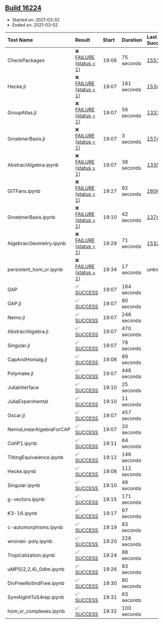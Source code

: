 ## [Build 16224](https://oscarci.mathematik.uni-kl.de/job/oscar/16224/)

* Started on: 2021-03-02
* Ended on: 2021-03-02

| Test Name    | Result | Start | Duration | Last Success | First Failure |
|:-------------|:-------|:------|:---------|:-------------|:--------------|
| CheckPackages | ❌ [FAILURE (status = 1)](https://oscarci.mathematik.uni-kl.de/job/oscar/16224/artifact/logs/build-16224/CheckPackages.log) | 19:06 | 75 seconds | [15514](https://oscarci.mathematik.uni-kl.de/job/oscar/15514/) | [15515](https://oscarci.mathematik.uni-kl.de/job/oscar/15515/) |
| Hecke.jl | ❌ [FAILURE (status = 1)](https://oscarci.mathematik.uni-kl.de/job/oscar/16224/artifact/logs/build-16224/Hecke.jl.log) | 19:07 | 181 seconds | [15344](https://oscarci.mathematik.uni-kl.de/job/oscar/15344/) | [15348](https://oscarci.mathematik.uni-kl.de/job/oscar/15348/) |
| GroupAtlas.jl | ❌ [FAILURE (status = 1)](https://oscarci.mathematik.uni-kl.de/job/oscar/16224/artifact/logs/build-16224/GroupAtlas.jl.log) | 19:07 | 56 seconds | [13311](https://oscarci.mathematik.uni-kl.de/job/oscar/13311/) | [13312](https://oscarci.mathematik.uni-kl.de/job/oscar/13312/) |
| GroebnerBasis.jl | ❌ [FAILURE (status = 1)](https://oscarci.mathematik.uni-kl.de/job/oscar/16224/artifact/logs/build-16224/GroebnerBasis.jl.log) | 19:07 | 3 seconds | [15745](https://oscarci.mathematik.uni-kl.de/job/oscar/15745/) | [15746](https://oscarci.mathematik.uni-kl.de/job/oscar/15746/) |
| AbstractAlgebra.ipynb | ❌ [FAILURE (status = 1)](https://oscarci.mathematik.uni-kl.de/job/oscar/16224/artifact/logs/build-16224/AbstractAlgebra.ipynb.log) | 19:07 | 38 seconds | [13355](https://oscarci.mathematik.uni-kl.de/job/oscar/13355/) | [13356](https://oscarci.mathematik.uni-kl.de/job/oscar/13356/) |
| GITFans.ipynb | ❌ [FAILURE (status = 1)](https://oscarci.mathematik.uni-kl.de/job/oscar/16224/artifact/logs/build-16224/GITFans.ipynb.log) | 19:27 | 92 seconds | [16068](https://oscarci.mathematik.uni-kl.de/job/oscar/16068/) | [16069](https://oscarci.mathematik.uni-kl.de/job/oscar/16069/) |
| GroebnerBasis.ipynb | ❌ [FAILURE (status = 1)](https://oscarci.mathematik.uni-kl.de/job/oscar/16224/artifact/logs/build-16224/GroebnerBasis.ipynb.log) | 19:10 | 42 seconds | [13748](https://oscarci.mathematik.uni-kl.de/job/oscar/13748/) | [13749](https://oscarci.mathematik.uni-kl.de/job/oscar/13749/) |
| AlgebraicGeometry.ipynb | ❌ [FAILURE (status = 1)](https://oscarci.mathematik.uni-kl.de/job/oscar/16224/artifact/logs/build-16224/AlgebraicGeometry.ipynb.log) | 19:29 | 71 seconds | [15322](https://oscarci.mathematik.uni-kl.de/job/oscar/15322/) | [15323](https://oscarci.mathematik.uni-kl.de/job/oscar/15323/) |
| persistent_hom_vr.ipynb | ❌ [FAILURE (status = 1)](https://oscarci.mathematik.uni-kl.de/job/oscar/16224/artifact/logs/build-16224/persistent_hom_vr.ipynb.log) | 19:34 | 17 seconds | unknown | unknown |
| GAP | ✅ [SUCCESS](https://oscarci.mathematik.uni-kl.de/job/oscar/16224/artifact/logs/build-16224/GAP.log) | 19:07 | 164 seconds |  |  |
| GAP.jl | ✅ [SUCCESS](https://oscarci.mathematik.uni-kl.de/job/oscar/16224/artifact/logs/build-16224/GAP.jl.log) | 19:07 | 80 seconds |  |  |
| Nemo.jl | ✅ [SUCCESS](https://oscarci.mathematik.uni-kl.de/job/oscar/16224/artifact/logs/build-16224/Nemo.jl.log) | 19:07 | 246 seconds |  |  |
| AbstractAlgebra.jl | ✅ [SUCCESS](https://oscarci.mathematik.uni-kl.de/job/oscar/16224/artifact/logs/build-16224/AbstractAlgebra.jl.log) | 19:07 | 470 seconds |  |  |
| Singular.jl | ✅ [SUCCESS](https://oscarci.mathematik.uni-kl.de/job/oscar/16224/artifact/logs/build-16224/Singular.jl.log) | 19:07 | 78 seconds |  |  |
| CapAndHomalg.jl | ✅ [SUCCESS](https://oscarci.mathematik.uni-kl.de/job/oscar/16224/artifact/logs/build-16224/CapAndHomalg.jl.log) | 19:08 | 89 seconds |  |  |
| Polymake.jl | ✅ [SUCCESS](https://oscarci.mathematik.uni-kl.de/job/oscar/16224/artifact/logs/build-16224/Polymake.jl.log) | 19:07 | 448 seconds |  |  |
| JuliaInterface | ✅ [SUCCESS](https://oscarci.mathematik.uni-kl.de/job/oscar/16224/artifact/logs/build-16224/JuliaInterface.log) | 19:10 | 25 seconds |  |  |
| JuliaExperimental | ✅ [SUCCESS](https://oscarci.mathematik.uni-kl.de/job/oscar/16224/artifact/logs/build-16224/JuliaExperimental.log) | 19:10 | 11 seconds |  |  |
| Oscar.jl | ✅ [SUCCESS](https://oscarci.mathematik.uni-kl.de/job/oscar/16224/artifact/logs/build-16224/Oscar.jl.log) | 19:07 | 457 seconds |  |  |
| NemoLinearAlgebraForCAP | ✅ [SUCCESS](https://oscarci.mathematik.uni-kl.de/job/oscar/16224/artifact/logs/build-16224/NemoLinearAlgebraForCAP.log) | 19:07 | 20 seconds |  |  |
| CohP1.ipynb | ✅ [SUCCESS](https://oscarci.mathematik.uni-kl.de/job/oscar/16224/artifact/logs/build-16224/CohP1.ipynb.log) | 19:11 | 64 seconds |  |  |
| TiltingEquivalence.ipynb | ✅ [SUCCESS](https://oscarci.mathematik.uni-kl.de/job/oscar/16224/artifact/logs/build-16224/TiltingEquivalence.ipynb.log) | 19:12 | 146 seconds |  |  |
| Hecke.ipynb | ✅ [SUCCESS](https://oscarci.mathematik.uni-kl.de/job/oscar/16224/artifact/logs/build-16224/Hecke.ipynb.log) | 19:08 | 112 seconds |  |  |
| Singular.ipynb | ✅ [SUCCESS](https://oscarci.mathematik.uni-kl.de/job/oscar/16224/artifact/logs/build-16224/Singular.ipynb.log) | 19:10 | 48 seconds |  |  |
| g-vectors.ipynb | ✅ [SUCCESS](https://oscarci.mathematik.uni-kl.de/job/oscar/16224/artifact/logs/build-16224/g-vectors.ipynb.log) | 19:15 | 171 seconds |  |  |
| K3-16.ipynb | ✅ [SUCCESS](https://oscarci.mathematik.uni-kl.de/job/oscar/16224/artifact/logs/build-16224/K3-16.ipynb.log) | 19:17 | 97 seconds |  |  |
| c-automorphisms.ipynb | ✅ [SUCCESS](https://oscarci.mathematik.uni-kl.de/job/oscar/16224/artifact/logs/build-16224/c-automorphisms.ipynb.log) | 19:19 | 83 seconds |  |  |
| wronski-poly.ipynb | ✅ [SUCCESS](https://oscarci.mathematik.uni-kl.de/job/oscar/16224/artifact/logs/build-16224/wronski-poly.ipynb.log) | 19:20 | 228 seconds |  |  |
| Tropicalization.ipynb | ✅ [SUCCESS](https://oscarci.mathematik.uni-kl.de/job/oscar/16224/artifact/logs/build-16224/Tropicalization.ipynb.log) | 19:24 | 88 seconds |  |  |
| uMPS(2,2,4)_0dim.ipynb | ✅ [SUCCESS](https://oscarci.mathematik.uni-kl.de/job/oscar/16224/artifact/logs/build-16224/uMPS-2-2-4-_0dim.ipynb.log) | 19:26 | 83 seconds |  |  |
| DivFreeNotIndFree.ipynb | ✅ [SUCCESS](https://oscarci.mathematik.uni-kl.de/job/oscar/16224/artifact/logs/build-16224/DivFreeNotIndFree.ipynb.log) | 19:30 | 80 seconds |  |  |
| SymAlgIntToS4rep.ipynb | ✅ [SUCCESS](https://oscarci.mathematik.uni-kl.de/job/oscar/16224/artifact/logs/build-16224/SymAlgIntToS4rep.ipynb.log) | 19:31 | 63 seconds |  |  |
| hom_vr_complexes.ipynb | ✅ [SUCCESS](https://oscarci.mathematik.uni-kl.de/job/oscar/16224/artifact/logs/build-16224/hom_vr_complexes.ipynb.log) | 19:32 | 100 seconds |  |  |

